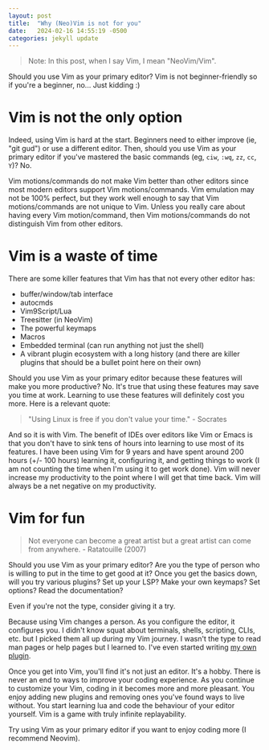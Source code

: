 ```yaml
---
layout: post
title:  "Why (Neo)Vim is not for you"
date:   2024-02-16 14:55:19 -0500
categories: jekyll update
---
```

> Note: In this post, when I say Vim, I mean "NeoVim/Vim".

Should you use Vim as your primary editor? Vim is not beginner-friendly so if you're a beginner, no... Just kidding :)

# Vim is not the only option
Indeed, using Vim is hard at the start. Beginners need to either improve (ie, "git gud") or use a different editor. Then, should you use Vim as your primary editor if you've mastered the basic commands (eg, `ciw`, `:wq`, `zz`, `cc`, `Y`)? No.

Vim motions/commands do not make Vim better than other editors since most modern editors support Vim motions/commands. Vim emulation may not be 100% perfect, but they work well enough to say that Vim motions/commands are not unique to Vim. Unless you really care about having every Vim motion/command, then Vim motions/commands do not distinguish Vim from other editors.

# Vim is a waste of time
There are some killer features that Vim has that not every other editor has:
* buffer/window/tab interface
* autocmds
* Vim9Script/Lua
* Treesitter (in NeoVim)
* The powerful keymaps
* Macros
* Embedded terminal (can run anything not just the shell)
* A vibrant plugin ecosystem with a long history (and there are killer plugins that should be a bullet point here on their own)

Should you use Vim as your primary editor because these features will make you more productive? No. It's true that using these features may save you time at work. Learning to use these features will definitely cost you more. Here is a relevant quote:

> "Using Linux is free if you don't value your time." - Socrates

And so it is with Vim. The benefit of IDEs over editors like Vim or Emacs is that you don't have to sink tens of hours into learning to use most of its features. I have been using Vim for 9 years and have spent around 200 hours (+/- 100 hours) learning it, configuring it, and getting things to work (I am not counting the time when I'm using it to get work done). Vim will never increase my productivity to the point where I will get that time back. Vim will always be a net negative on my productivity.

# Vim for fun
> Not everyone can become a great artist but a great artist can come from anywhere. - Ratatouille (2007)

Should you use Vim as your primary editor? Are you the type of person who is willing to put in the time to get good at it? Once you get the basics down, will you try various plugins? Set up your LSP? Make your own keymaps? Set options? Read the documentation?

Even if you're not the type, consider giving it a try.

Because using Vim changes a person. As you configure the editor, it configures you. I didn't know squat about terminals, shells, scripting, CLIs, etc. but I picked them all up during my Vim journey. I wasn't the type to read man pages or help pages but I learned to. I've even started writing [my own plugin](https://github.com/carbon-steel/detour.nvim).

Once you get into Vim, you'll find it's not just an editor. It's a hobby. There is never an end to ways to improve your coding experience. As you continue to customize your Vim, coding in it becomes more and more pleasant. You enjoy adding new plugins and removing ones you've found ways to live without. You start learning lua and code the behaviour of your editor yourself. Vim is a game with truly infinite replayability.

Try using Vim as your primary editor if you want to enjoy coding more (I recommend Neovim).
